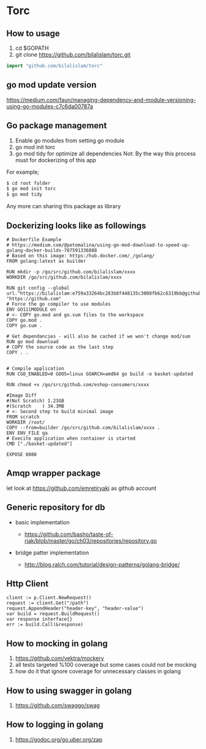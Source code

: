 # Torc

How to usage
---------------
1. cd $GOPATH
2. git clone https://github.com/bilalislam/torc.git

```go
import "github.com/bilalislam/torc"
```

go mod update version 
-------------------------
https://medium.com/faun/managing-dependency-and-module-versioning-using-go-modules-c7c6da00787a

Go package management
-------------------------
1. Enable go modules from setting go module
2. go mod init torc
3. go mod tidy for optimize  all dependencies
Not: By the way this process must for dockerizing of this app

For example;
```sh
$ cd root folder
$ go mod init torc
$ go mod tidy
```

Any more can sharing this package as library

Dockerizing looks like as followings 
---------------------------------
```docker
# Dockerfile Example
# https://medium.com/@petomalina/using-go-mod-download-to-speed-up-golang-docker-builds-707591336888
# Based on this image: https:/hub.docker.com/_/golang/
FROM golang:latest as builder

RUN mkdir -p /go/src/github.com/bilalislam/xxxx
WORKDIR /go/src/github.com/bilalislam/xxxx

RUN git config --global url."https://bilalislam:e759a33264bc283b8f448135c3008fb62c6319bb@github.com".insteadOf "https://github.com"
# Force the go compiler to use modules
ENV GO111MODULE on
# <- COPY go.mod and go.sum files to the workspace
COPY go.mod .
COPY go.sum .

# Get dependancies - will also be cached if we won't change mod/sum
RUN go mod download
# COPY the source code as the last step
COPY . .


# Compile application
RUN CGO_ENABLED=0 GOOS=linux GOARCH=amd64 go build -o basket-updated

RUN chmod +x /go/src/github.com/eshop-consumers/xxxx

#Image Diff
#(Not Scratch) 1.23GB
#(Scratch    ) 34.3MB
# <- Second step to build minimal image
FROM scratch
WORKDIR /root/
COPY --from=builder /go/src/github.com/bilalislam/xxxx .
ENV ENV_FILE qa
# Execite application when container is started
CMD ["./basket-updated"]

EXPOSE 8080
```

Amqp wrapper package
--------------------------
let look at https://github.com/emretiryaki as github account

Generic repository for db
--------------------------
* basic implementation 
    * https://github.com/basho/taste-of-riak/blob/master/go/ch03/repositories/repository.go
    
* bridge patter implementation 
    * http://blog.ralch.com/tutorial/design-patterns/golang-bridge/
    
Http Client
---------------------------
````
client := p.Client.NewRequest()
request := client.Get("/path")
request.AppendHeader("header-key", "header-value")
var build = request.BuildRequest()
var response interface{}
err := build.Call(&response)
````
How to mocking in golang
---------------------------
1. https://github.com/vektra/mockery
2. all tests targeted %100 coverage but some cases could not be mocking 
3. how do it that ignore coverage for unnecessary classes in golang

How to using swagger in golang
---------------------------
1. https://github.com/swaggo/swag

How to logging in golang
-------------------------
1. https://godoc.org/go.uber.org/zap
